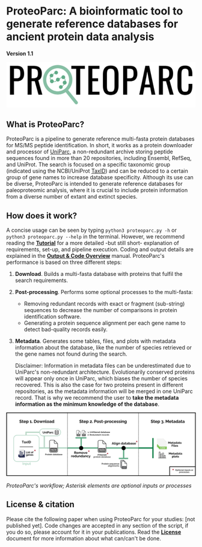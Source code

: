# ProteoParc: A bioinformatic tool to generate reference databases for ancient protein data analysis

**Version 1.1**

![](documentation/images/PROTEOPARC_logo.png)

## What is ProteoParc?

ProteoParc is a pipeline to generate reference multi-fasta protein databases for MS/MS peptide identification. In short, it works as a protein downloader and processor of [UniParc](https://www.uniprot.org/help/uniparc), a non-redundant archive storing peptide sequences found in more than 20 repositories, including Ensembl, RefSeq, and UniProt. The search is focused on a specific taxonomic group (indicated using the NCBI/UniProt [TaxID](https://www.ncbi.nlm.nih.gov/books/NBK53758/#_taxonomyqs_Data_Model_)) and can be reduced to a certain group of gene names to increase database specificity. Although its use can be diverse, ProteoParc is intended to generate reference databases for paleoproteomic analysis, where it is crucial to include protein information from a diverse number of extant and extinct species.

## How does it work?

A concise usage can be seen by typing `python3 proteoparc.py -h` or `python3 proteoparc.py --help` in the terminal. However, we recommend reading the [**Tutorial**](documentation/tutorial.md) for a more detailed -but still short- explanation of requirements, set-up, and pipeline execution. Coding and output details are explained in the [**Output & Code Overview**](documentation/code.md) manual. ProteoParc's performance is based on three different steps:

1.  **Download**. Builds a multi-fasta database with proteins that fulfil the search requirements.

2.  **Post-processing**. Performs some optional processes to the multi-fasta:

    -   Removing redundant records with exact or fragment (sub-string) sequences to decrease the number of comparisons in protein identification software.
    -   Generating a protein sequence alignment per each gene name to detect bad-quality records easily.

3.  **Metadata**. Generates some tables, files, and plots with metadata information about the database, like the number of species retrieved or the gene names not found during the search.

    Disclaimer: Information in metadata files can be underestimated due to UniParc's non-redundant architecture. Evolutionarily conserved proteins will appear only once in UniParc, which biases the number of species recovered. This is also the case for two proteins present in different repositories, as the metadata information will be merged in one UniParc record. That is why we recommend the user to **take the metadata information as the minimum knowledge of the database**.

![](documentation/images/ProteoParc-v1.1_workflow.png)

*ProteoParc's workflow; Asterisk elements are optional inputs or processes*

## License & citation

Please cite the following paper when using ProteoParc for your studies: [not published yet]. Code changes are accepted in any section of the script, if you do so, please account for it in your publications. Read the [**License**](LICENSE.md) document for more information about what can/can't be done.
